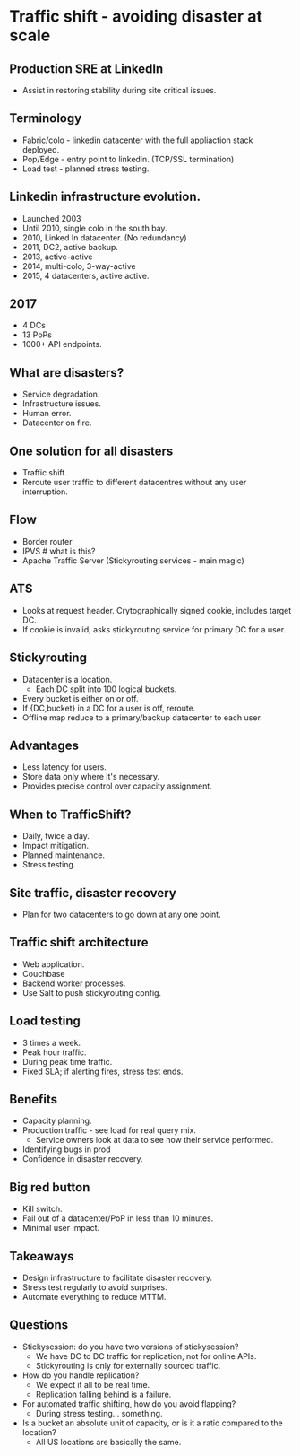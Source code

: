 # Traffic shift - avoiding disaster at scale

## Production SRE at LinkedIn
- Assist in restoring stability during site critical issues.

## Terminology
- Fabric/colo - linkedin datacenter with the full appliaction stack deployed.
- Pop/Edge - entry point to linkedin. (TCP/SSL termination)
- Load test - planned stress testing.

## Linkedin infrastructure evolution.
- Launched 2003
- Until 2010, single colo in the south bay.
- 2010, Linked In datacenter. (No redundancy)
- 2011, DC2, active backup.
- 2013, active-active
- 2014, multi-colo, 3-way-active
- 2015, 4 datacenters, active active.

## 2017
- 4 DCs
- 13 PoPs
- 1000+ API endpoints.

## What are disasters?
- Service degradation.
- Infrastructure issues.
- Human error.
- Datacenter on fire.

## One solution for all disasters
- Traffic shift.
- Reroute user traffic to different datacentres without any user interruption.

## Flow
- Border router
- IPVS # what is this?
- Apache Traffic Server (Stickyrouting services - main magic)

## ATS
- Looks at request header. Crytographically signed cookie, includes target DC.
- If cookie is invalid, asks stickyrouting service for primary DC for a user.

## Stickyrouting
- Datacenter is a location.
  - Each DC split into 100 logical buckets.
- Every bucket is either on or off.
- If {DC,bucket} in a DC for a user is off, reroute.
- Offline map reduce to a primary/backup datacenter to each user.

## Advantages
- Less latency for users.
- Store data only where it's necessary.
- Provides precise control over capacity assignment.

## When to TrafficShift?
- Daily, twice a day.
- Impact mitigation.
- Planned maintenance.
- Stress testing.

## Site traffic, disaster recovery
- Plan for two datacenters to go down at any one point.

## Traffic shift architecture
- Web application.
- Couchbase
- Backend worker processes.
- Use Salt to push stickyrouting config.

## Load testing
- 3 times a week.
- Peak hour traffic.
- During peak time traffic.
- Fixed SLA; if alerting fires, stress test ends.

## Benefits
- Capacity planning.
- Production traffic - see load for real query mix.
  - Service owners look at data to see how their service performed.
- Identifying bugs in prod
- Confidence in disaster recovery.

## Big red button
- Kill switch.
- Fail out of a datacenter/PoP in less than 10 minutes.
- Minimal user impact.

## Takeaways
- Design infrastructure to facilitate disaster recovery.
- Stress test regularly to avoid surprises.
- Automate everything to reduce MTTM.

## Questions
- Stickysession: do you have two versions of stickysession?
  - We have DC to DC traffic for replication, not for online APIs.
  - Stickyrouting is only for externally sourced traffic.
- How do you handle replication?
  - We expect it all to be real time.
  - Replication falling behind is a failure.
- For automated traffic shifting, how do you avoid flapping?
  - During stress testing... something.
- Is a bucket an absolute unit of capacity, or is it a ratio compared to the
  location?
  - All US locations are basically the same.
